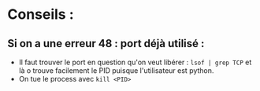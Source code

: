 # Conseils :

## Si on a une erreur 48 : port déjà utilisé :
* Il faut trouver le port en question qu'on veut libérer : `lsof | grep TCP` et là o trouve facilement le PID puisque l'utilisateur est python.
* On tue le process avec `kill <PID>`